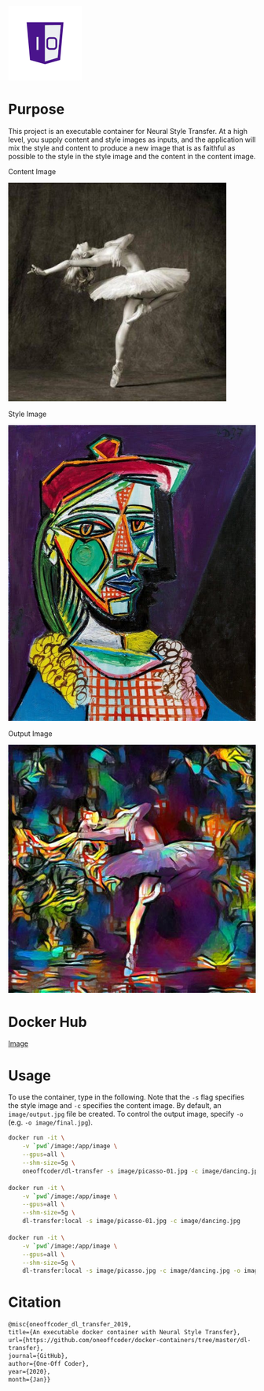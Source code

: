 ![One-Off Coder Logo](../logo.png "One-Off Coder")

# Purpose 

This project is an executable container for Neural Style Transfer. At a high level, you supply content and style images as inputs, and the application will mix the style and content to produce a new image that is as faithful as possible to the style in the style image and the content in the content image.

Content Image

![Content Image](image/dancing.jpg "Content Image")

Style Image

![Style Image](image/picasso-01.jpg "Style Image")

Output Image

![Output Image](image/output.jpg "Output Image")

# Docker Hub

[Image](https://hub.docker.com/r/oneoffcoder/dl-transfer)

# Usage

To use the container, type in the following. Note that the `-s` flag specifies the style image and `-c` specifies the content image. By default, an `image/output.jpg` file be created. To control the output image, specify `-o` (e.g. `-o image/final.jpg`).

```bash
docker run -it \
    -v `pwd`/image:/app/image \
    --gpus=all \
    --shm-size=5g \
    oneoffcoder/dl-transfer -s image/picasso-01.jpg -c image/dancing.jpg

docker run -it \
    -v `pwd`/image:/app/image \
    --gpus=all \
    --shm-size=5g \
    dl-transfer:local -s image/picasso-01.jpg -c image/dancing.jpg

docker run -it \
    -v `pwd`/image:/app/image \
    --gpus=all \
    --shm-size=5g \
    dl-transfer:local -s image/picasso.jpg -c image/dancing.jpg -o image/final.jpg
```

# Citation

```
@misc{oneoffcoder_dl_transfer_2019, 
title={An executable docker container with Neural Style Transfer}, 
url={https://github.com/oneoffcoder/docker-containers/tree/master/dl-transfer}, 
journal={GitHub},
author={One-Off Coder}, 
year={2020}, 
month={Jan}}
```